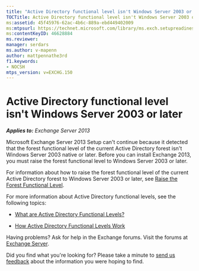 ```yaml
---
title: "Active Directory functional level isn't Windows Server 2003 or later"
TOCTitle: Active Directory functional level isn't Windows Server 2003 or later
ms:assetid: 45f45976-62ac-4b6c-889a-ebd449402009
ms:mtpsurl: https://technet.microsoft.com/library/ms.exch.setupreadiness.forestlevelnotwin2003native(v=EXCHG.150)
ms:contentKeyID: 46628884
ms.reviewer: 
manager: serdars
ms.author: v-mapenn
author: mattpennathe3rd
f1.keywords:
- NOCSH
mtps_version: v=EXCHG.150
---
```


# Active Directory functional level isn't Windows Server 2003 or later

_**Applies to:** Exchange Server 2013_

Microsoft Exchange Server 2013 Setup can't continue because it detected that the forest functional level of the current Active Directory forest isn't Windows Server 2003 native or later. Before you can install Exchange 2013, you must raise the forest functional level to Windows Server 2003 or later.

For information about how to raise the forest functional level of the current Active Directory forest to Windows Server 2003 or later, see [Raise the Forest Functional Level](https://go.microsoft.com/fwlink/p/?linkid=294831).

For more information about Active Directory functional levels, see the following topics:

- [What are Active Directory Functional Levels?](https://go.microsoft.com/fwlink/p/?linkid=294832)

- [How Active Directory Functional Levels Work](https://go.microsoft.com/fwlink/p/?linkid=294833)

Having problems? Ask for help in the Exchange forums. Visit the forums at [Exchange Server](https://go.microsoft.com/fwlink/p/?linkid=60612).

Did you find what you're looking for? Please take a minute to [send us feedback](mailto:exsetuphelpfeedback@microsoft.com?subject=exchange%202013%20setup%20help%20feedback) about the information you were hoping to find.
